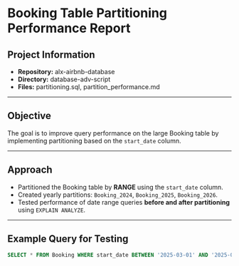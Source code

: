 # Booking Table Partitioning Performance Report

## Project Information
- **Repository:** alx-airbnb-database
- **Directory:** database-adv-script
- **Files:** partitioning.sql, partition_performance.md

---

## Objective
The goal is to improve query performance on the large Booking table by implementing partitioning based on the `start_date` column.

---

## Approach
- Partitioned the Booking table by **RANGE** using the `start_date` column.
- Created yearly partitions: `Booking_2024`, `Booking_2025`, `Booking_2026`.
- Tested performance of date range queries **before and after partitioning** using `EXPLAIN ANALYZE`.

---

## Example Query for Testing
```sql
SELECT * FROM Booking WHERE start_date BETWEEN '2025-03-01' AND '2025-03-31';
